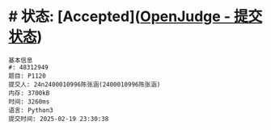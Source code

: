 # # 状态: [Accepted]([OpenJudge - 提交状态](http://dsbpython.openjudge.cn/dspythonbook/solution/48312949/))

```
基本信息
#: 48312949
题目: P1120
提交人: 24n2400010996陈张涵(2400010996陈张涵)
内存: 3700kB
时间: 3260ms
语言: Python3
提交时间: 2025-02-19 23:30:38
```

